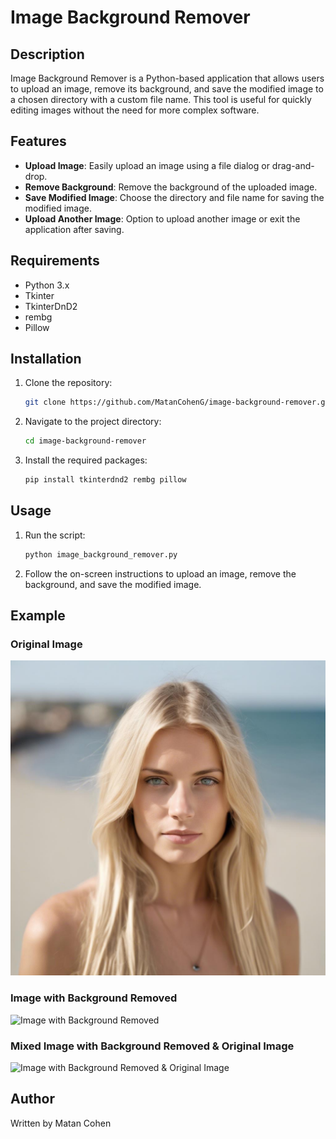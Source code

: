 # Image Background Remover

## Description

Image Background Remover is a Python-based application that allows users to upload an image, remove its background, and save the modified image to a chosen directory with a custom file name. This tool is useful for quickly editing images without the need for more complex software.

## Features

- **Upload Image**: Easily upload an image using a file dialog or drag-and-drop.
- **Remove Background**: Remove the background of the uploaded image.
- **Save Modified Image**: Choose the directory and file name for saving the modified image.
- **Upload Another Image**: Option to upload another image or exit the application after saving.

## Requirements

- Python 3.x
- Tkinter
- TkinterDnD2
- rembg
- Pillow

## Installation

1. Clone the repository:
    ```bash
    git clone https://github.com/MatanCohenG/image-background-remover.git
    ```
2. Navigate to the project directory:
    ```bash
    cd image-background-remover
    ```
3. Install the required packages:
    ```bash
    pip install tkinterdnd2 rembg pillow
    ```

## Usage

1. Run the script:
    ```bash
    python image_background_remover.py
    ```
2. Follow the on-screen instructions to upload an image, remove the background, and save the modified image.

## Example

### Original Image

![Original Image](BEFORE.jpeg)

### Image with Background Removed

![Image with Background Removed](AFTER.jpeg)

### Mixed Image with Background Removed & Original Image

![Image with Background Removed & Original Image](GIRL_MODEL-new.jpeg)

## Author

Written by Matan Cohen
